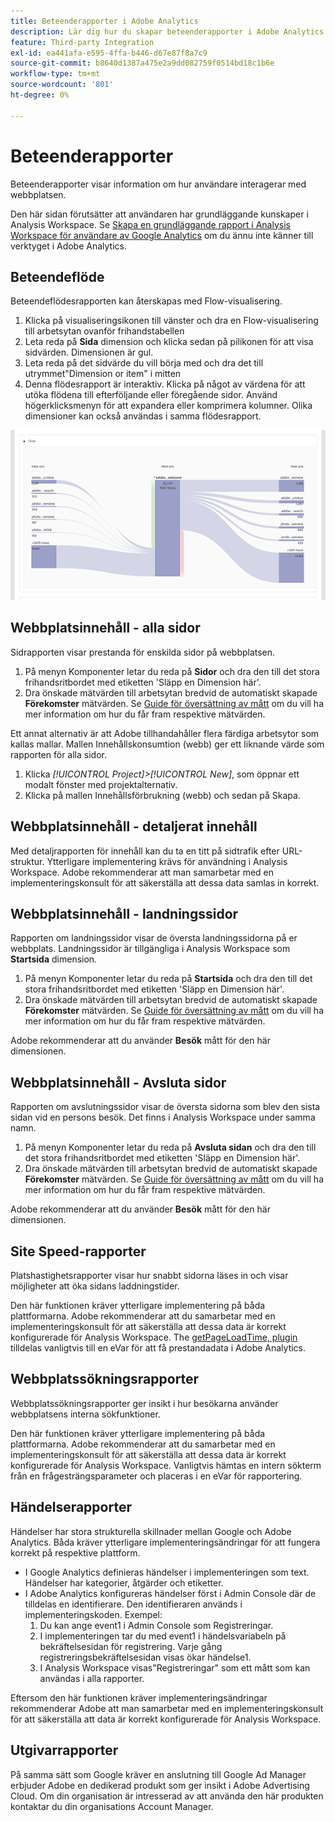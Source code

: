 ```yaml
---
title: Beteenderapporter i Adobe Analytics
description: Lär dig hur du skapar beteenderapporter i Adobe Analytics
feature: Third-party Integration
exl-id: ea441afa-e595-4ffa-b446-d67e87f8a7c9
source-git-commit: b8640d1387a475e2a9dd082759f0514bd18c1b6e
workflow-type: tm+mt
source-wordcount: '801'
ht-degree: 0%

---
```


# Beteenderapporter

Beteenderapporter visar information om hur användare interagerar med webbplatsen.

Den här sidan förutsätter att användaren har grundläggande kunskaper i Analysis Workspace. Se [Skapa en grundläggande rapport i Analysis Workspace för användare av Google Analytics](create-report.md) om du ännu inte känner till verktyget i Adobe Analytics.

## Beteendeflöde

Beteendeflödesrapporten kan återskapas med Flow-visualisering.

1. Klicka på visualiseringsikonen till vänster och dra en Flow-visualisering till arbetsytan ovanför frihandstabellen
2. Leta reda på **Sida** dimension och klicka sedan på pilikonen för att visa sidvärden. Dimensionen är gul.
3. Leta reda på det sidvärde du vill börja med och dra det till utrymmet&quot;Dimension or item&quot; i mitten
4. Denna flödesrapport är interaktiv. Klicka på något av värdena för att utöka flödena till efterföljande eller föregående sidor. Använd högerklicksmenyn för att expandera eller komprimera kolumner. Olika dimensioner kan också användas i samma flödesrapport.

![Flödesrapport](/help/technotes/ga-to-aa/assets/flow.png)

## Webbplatsinnehåll - alla sidor

Sidrapporten visar prestanda för enskilda sidor på webbplatsen.

1. På menyn Komponenter letar du reda på **Sidor** och dra den till det stora frihandsritbordet med etiketten &#39;Släpp en Dimension här&#39;.
2. Dra önskade mätvärden till arbetsytan bredvid de automatiskt skapade **Förekomster** mätvärden. Se [Guide för översättning av mått](common-metrics.md) om du vill ha mer information om hur du får fram respektive mätvärden.

Ett annat alternativ är att Adobe tillhandahåller flera färdiga arbetsytor som kallas mallar. Mallen Innehållskonsumtion (webb) ger ett liknande värde som rapporten för alla sidor.

1. Klicka *[!UICONTROL Project]>[!UICONTROL New]*, som öppnar ett modalt fönster med projektalternativ.
2. Klicka på mallen Innehållsförbrukning (webb) och sedan på Skapa.

## Webbplatsinnehåll - detaljerat innehåll

Med detaljrapporten för innehåll kan du ta en titt på sidtrafik efter URL-struktur. Ytterligare implementering krävs för användning i Analysis Workspace. Adobe rekommenderar att man samarbetar med en implementeringskonsult för att säkerställa att dessa data samlas in korrekt.

## Webbplatsinnehåll - landningssidor

Rapporten om landningssidor visar de översta landningssidorna på er webbplats. Landningssidor är tillgängliga i Analysis Workspace som **Startsida** dimension.

1. På menyn Komponenter letar du reda på **Startsida** och dra den till det stora frihandsritbordet med etiketten &#39;Släpp en Dimension här&#39;.
2. Dra önskade mätvärden till arbetsytan bredvid de automatiskt skapade **Förekomster** mätvärden. Se [Guide för översättning av mått](common-metrics.md) om du vill ha mer information om hur du får fram respektive mätvärden.

Adobe rekommenderar att du använder **Besök** mått för den här dimensionen.

## Webbplatsinnehåll - Avsluta sidor

Rapporten om avslutningssidor visar de översta sidorna som blev den sista sidan vid en persons besök. Det finns i Analysis Workspace under samma namn.

1. På menyn Komponenter letar du reda på **Avsluta sidan** och dra den till det stora frihandsritbordet med etiketten &#39;Släpp en Dimension här&#39;.
2. Dra önskade mätvärden till arbetsytan bredvid de automatiskt skapade **Förekomster** mätvärden. Se [Guide för översättning av mått](common-metrics.md) om du vill ha mer information om hur du får fram respektive mätvärden.

Adobe rekommenderar att du använder **Besök** mått för den här dimensionen.

## Site Speed-rapporter

Platshastighetsrapporter visar hur snabbt sidorna läses in och visar möjligheter att öka sidans laddningstider.

Den här funktionen kräver ytterligare implementering på båda plattformarna. Adobe rekommenderar att du samarbetar med en implementeringskonsult för att säkerställa att dessa data är korrekt konfigurerade för Analysis Workspace. The [getPageLoadTime, plugin](/help/implement/vars/plugins/getpageloadtime.md) tilldelas vanligtvis till en eVar för att få prestandadata i Adobe Analytics.

## Webbplatssökningsrapporter

Webbplatssökningsrapporter ger insikt i hur besökarna använder webbplatsens interna sökfunktioner.

Den här funktionen kräver ytterligare implementering på båda plattformarna. Adobe rekommenderar att du samarbetar med en implementeringskonsult för att säkerställa att dessa data är korrekt konfigurerade för Analysis Workspace. Vanligtvis hämtas en intern sökterm från en frågesträngsparameter och placeras i en eVar för rapportering.

## Händelserapporter

Händelser har stora strukturella skillnader mellan Google och Adobe Analytics. Båda kräver ytterligare implementeringsändringar för att fungera korrekt på respektive plattform.

* I Google Analytics definieras händelser i implementeringen som text. Händelser har kategorier, åtgärder och etiketter.
* I Adobe Analytics konfigureras händelser först i Admin Console där de tilldelas en identifierare. Den identifieraren används i implementeringskoden. Exempel:
   1. Du kan ange event1 i Admin Console som Registreringar.
   2. I implementeringen tar du med event1 i händelsvariabeln på bekräftelsesidan för registrering. Varje gång registreringsbekräftelsesidan visas ökar händelse1.
   3. I Analysis Workspace visas&quot;Registreringar&quot; som ett mått som kan användas i alla rapporter.

Eftersom den här funktionen kräver implementeringsändringar rekommenderar Adobe att man samarbetar med en implementeringskonsult för att säkerställa att data är korrekt konfigurerade för Analysis Workspace.

## Utgivarrapporter

På samma sätt som Google kräver en anslutning till Google Ad Manager erbjuder Adobe en dedikerad produkt som ger insikt i Adobe Advertising Cloud. Om din organisation är intresserad av att använda den här produkten kontaktar du din organisations Account Manager.
